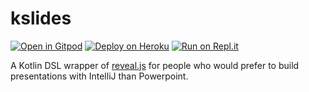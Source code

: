 # kslides

[![Open in Gitpod](https://gitpod.io/button/open-in-gitpod.svg)](https://gitpod.io/#https://github.com/pambrose/kslides)
[![Deploy on Heroku](https://www.herokucdn.com/deploy/button.svg)](https://heroku.com/deploy?template=https://github.com/pambrose/kslides)
[![Run on Repl.it](https://repl.it/badge/github/pambrose/kslides)](https://repl.it/github/pambrose/kslides)

A Kotlin DSL wrapper of [reveal.js](https://revealjs.com) for people who would prefer to build presentations with
IntelliJ than Powerpoint. 